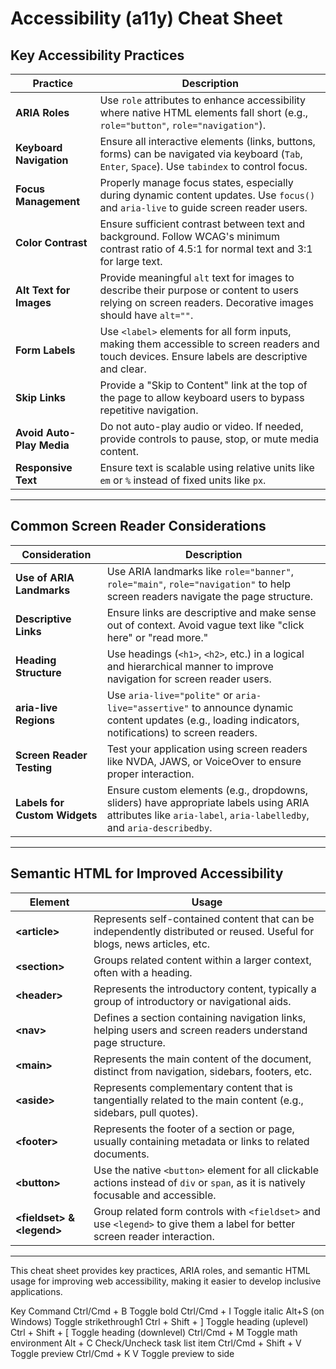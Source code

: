 # Accessibility (a11y) Cheat Sheet

## Key Accessibility Practices

| Practice                      | Description                                         |
|-------------------------------|-----------------------------------------------------|
| **ARIA Roles**                | Use `role` attributes to enhance accessibility where native HTML elements fall short (e.g., `role="button"`, `role="navigation"`). |
| **Keyboard Navigation**       | Ensure all interactive elements (links, buttons, forms) can be navigated via keyboard (`Tab`, `Enter`, `Space`). Use `tabindex` to control focus. |
| **Focus Management**          | Properly manage focus states, especially during dynamic content updates. Use `focus()` and `aria-live` to guide screen reader users. |
| **Color Contrast**            | Ensure sufficient contrast between text and background. Follow WCAG's minimum contrast ratio of 4.5:1 for normal text and 3:1 for large text. |
| **Alt Text for Images**       | Provide meaningful `alt` text for images to describe their purpose or content to users relying on screen readers. Decorative images should have `alt=""`. |
| **Form Labels**               | Use `<label>` elements for all form inputs, making them accessible to screen readers and touch devices. Ensure labels are descriptive and clear. |
| **Skip Links**                | Provide a "Skip to Content" link at the top of the page to allow keyboard users to bypass repetitive navigation. |
| **Avoid Auto-Play Media**     | Do not auto-play audio or video. If needed, provide controls to pause, stop, or mute media content. |
| **Responsive Text**           | Ensure text is scalable using relative units like `em` or `%` instead of fixed units like `px`. |

* * *

## Common Screen Reader Considerations

| Consideration                  | Description                                         |
|--------------------------------|-----------------------------------------------------|
| **Use of ARIA Landmarks**      | Use ARIA landmarks like `role="banner"`, `role="main"`, `role="navigation"` to help screen readers navigate the page structure. |
| **Descriptive Links**          | Ensure links are descriptive and make sense out of context. Avoid vague text like "click here" or "read more." |
| **Heading Structure**          | Use headings (`<h1>`, `<h2>`, etc.) in a logical and hierarchical manner to improve navigation for screen reader users. |
| **aria-live Regions**          | Use `aria-live="polite"` or `aria-live="assertive"` to announce dynamic content updates (e.g., loading indicators, notifications) to screen readers. |
| **Screen Reader Testing**      | Test your application using screen readers like NVDA, JAWS, or VoiceOver to ensure proper interaction. |
| **Labels for Custom Widgets**  | Ensure custom elements (e.g., dropdowns, sliders) have appropriate labels using ARIA attributes like `aria-label`, `aria-labelledby`, and `aria-describedby`. |

* * *

## Semantic HTML for Improved Accessibility

| Element        | Usage                                          |
|----------------|------------------------------------------------|
| **\<article\>**  | Represents self-contained content that can be independently distributed or reused. Useful for blogs, news articles, etc. |
| **\<section\>**  | Groups related content within a larger context, often with a heading. |
| **\<header\>**   | Represents the introductory content, typically a group of introductory or navigational aids. |
| **\<nav\>**      | Defines a section containing navigation links, helping users and screen readers understand page structure. |
| **\<main\>**     | Represents the main content of the document, distinct from navigation, sidebars, footers, etc. |
| **\<aside\>**    | Represents complementary content that is tangentially related to the main content (e.g., sidebars, pull quotes). |
| **\<footer\>**   | Represents the footer of a section or page, usually containing metadata or links to related documents. |
| **\<button\>**   | Use the native `<button>` element for all clickable actions instead of `div` or `span`, as it is natively focusable and accessible. |
| **\<fieldset\> & \<legend\>** | Group related form controls with `<fieldset>` and use `<legend>` to give them a label for better screen reader interaction. |

---

This cheat sheet provides key practices, ARIA roles, and semantic HTML usage for improving web accessibility, making it easier to develop inclusive applications.


Key Command
Ctrl/Cmd + B Toggle bold
Ctrl/Cmd + I Toggle italic
Alt+S (on Windows) Toggle strikethrough1
Ctrl + Shift + ] Toggle heading (uplevel)
Ctrl + Shift + [ Toggle heading (downlevel)
Ctrl/Cmd + M Toggle math environment
Alt + C Check/Uncheck task list item
Ctrl/Cmd + Shift + V Toggle preview
Ctrl/Cmd + K V Toggle preview to side


